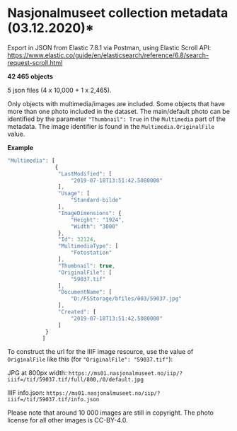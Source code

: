 # Nasjonalmuseet collection metadata (03.12.2020)*

Export in JSON from Elastic 7.8.1 via Postman, using Elastic Scroll API:
https://www.elastic.co/guide/en/elasticsearch/reference/6.8/search-request-scroll.html

**42 465 objects**

5 json files (4 x 10,000 + 1 x 2,465).

Only objects with multimedia/images are included.
Some objects that have more than one photo included in the dataset. The main/default photo can be identified by the parameter `"Thumbnail": True` in the `Multimedia` part of the metadata. The image identifier is found in the `Multimedia.OriginalFile` value.

**Example**
```javascript
"Multimedia": [
               {
                "LastModified": [
                    "2019-07-18T13:51:42.5080000"
                ],
                "Usage": [
                    "Standard-bilde"
                ],
                "ImageDimensions": {
                    "Height": "1924",
                    "Width": "3000"
                },
                "Id": 32124,
                "MultimediaType": [
                    "Fotostation"
                ],
                "Thumbnail": true,
                "OriginalFile": [
                    "59037.tif"
                ],
                "DocumentName": [
                    "D:/FSStorage/bfiles/003/59037.jpg"
                ],
                "Created": [
                    "2019-07-18T13:51:42.5080000"
                ]
            }
           ]
```                           
To construct the url for the IIIF image resource, use the value of `OriginalFile` like this (for `"OriginalFile": "59037.tif"`):

JPG at 800px width: `https://ms01.nasjonalmuseet.no/iip/?iiif=/tif/59037.tif/full/800,/0/default.jpg`

IIIF info.json: `https://ms01.nasjonalmuseet.no/iip/?iiif=/tif/59037.tif/info.json`

Please note that around 10 000 images are still in copyright. The photo license for all other images is CC-BY-4.0.
